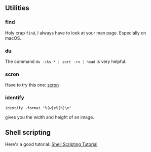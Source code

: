 ## Utilities

### find

Holy crap `find`, I always have to look at your man page. Especially on macOS.

### du

The command `du -cks * | sort -rn | head` is very helpful.

### scron

Have to try this one: [scron](https://git.2f30.org/scron/files.html)

### identify

`identify -format "%[w]x%[h]\n"`

gives you the width and height of an image.

## Shell scripting

Here's a good tutorial: [Shell Scripting Tutorial](https://www.shellscript.sh/)

